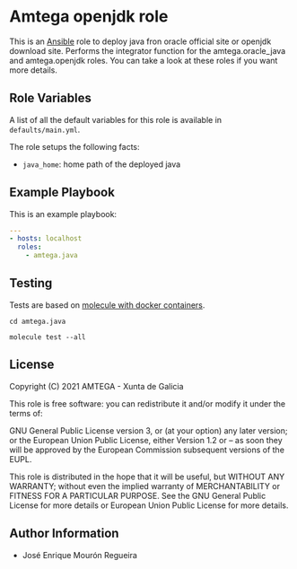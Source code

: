 # Amtega openjdk role

This is an [Ansible](http://www.ansible.com) role to deploy java fron oracle official site or openjdk download site.
Performs the integrator function for the amtega.oracle_java and amtega.openjdk roles. You can take a look at these roles if you want more details.

## Role Variables

A list of all the default variables for this role is available in `defaults/main.yml`.

The role setups the following facts:

- `java_home`: home path of the deployed java


## Example Playbook

This is an example playbook:

``` yaml
---
- hosts: localhost
  roles:  
    - amtega.java
```

## Testing

Tests are based on [molecule with docker containers](https://molecule.readthedocs.io/en/latest/installation.html).

```shell
cd amtega.java

molecule test --all
```

## License

Copyright (C) 2021 AMTEGA - Xunta de Galicia

This role is free software: you can redistribute it and/or modify it under the terms of:

GNU General Public License version 3, or (at your option) any later version; or the European Union Public License, either Version 1.2 or – as soon they will be approved by the European Commission ­subsequent versions of the EUPL.

This role is distributed in the hope that it will be useful, but WITHOUT ANY WARRANTY; without even the implied warranty of MERCHANTABILITY or FITNESS FOR A PARTICULAR PURPOSE.  See the GNU General Public License for more details or European Union Public License for more details.

## Author Information

- José Enrique Mourón Regueira

